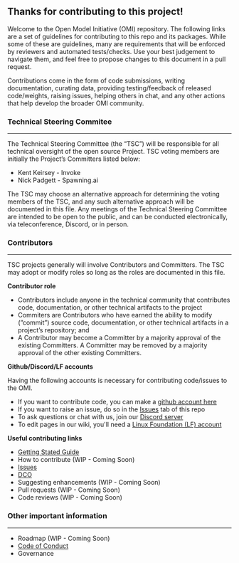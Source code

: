 ## Thanks for contributing to this project!

Welcome to the Open Model Initiative (OMI) repository. The following links are a set of guidelines for contributing to this repo and its packages. While some of these are guidelines, many are requirements that will be enforced by reviewers and automated tests/checks. Use your best judgement to navigate them, and feel free to propose changes to this document in a pull request.

Contributions come in the form of code submissions, writing documentation, curating data, providing testing/feedback of released code/weights, raising issues, helping others in chat, and any other actions that help develop the broader OMI community.

### Technical Steering Commitee

---

The Technical Steering Committee (the “TSC”) will be responsible for all technical oversight of the open source Project. TSC voting members are initially the Project’s Committers listed below:

- Kent Keirsey - Invoke
- Nick Padgett - Spawning.ai

The TSC may choose an alternative approach for determining the voting members of the TSC, and any such alternative approach will be documented in this file. Any meetings of the Technical Steering Committee are intended to be open to the public, and can be conducted electronically, via teleconference, Discord, or in person.

### Contributors

---

TSC projects generally will involve Contributors and Committers. The TSC may adopt or modify roles so long as the roles are documented in this file.

**Contributor role**

- Contributors include anyone in the technical community that contributes code, documentation, or other technical artifacts to the project
- Commiters are Contributors who have earned the ability to modify (”commit”) source code, documentation, or other technical artifacts in a project’s repository; and
- A Contributor may become a Committer by a majority approval of the existing Committers. A Committer may be removed by a majority approval of the other existing Committers.

**Github/Discord/LF accounts**

Having the following accounts is necessary for contributing code/issues to the OMI.

- If you want to contribute code, you can make a [github account here](https://github.com/)
- If you want to raise an issue, do so in the [Issues](https://github.com/Open-Model-Initiative/OMI-Training-Pipeline/issues) tab of this repo
- To ask questions or chat with us, join our [Discord server](https://discord.gg/vANKjzDDkQ)
- To edit pages in our wiki, you'll need a [Linux Foundation (LF) account](https://identity.linuxfoundation.org/)

**Useful contributing links**

- [Getting Stated Guide](GETTING_STARTED.md)
- How to contribute (WIP - Coming Soon)
- [Issues](https://github.com/Open-Model-Initiative/OMI-Training-Pipeline/issues)
- [DCO](DCO.md)
- Suggesting enhancements (WIP - Coming Soon)
- Pull requests (WIP - Coming Soon)
- Code reviews (WIP - Coming Soon)

### Other important information

---

- Roadmap (WIP - Coming Soon)
- [Code of Conduct](CODE_OF_CONDUCT.md)
- Governance
